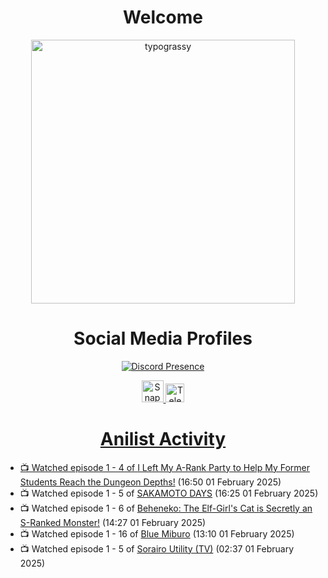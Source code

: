 <div align="center">

# Welcome
<a href="https://github.com/kawarimidoll/typograssy">
    <img alt="typograssy" src="https://typograssy.deno.dev/api?text=%E3%82%88%E3%81%86%E3%81%93%E3%81%9D%E3%81%BF%E3%81%AA%E3%81%95%E3%82%93%20-%20Sheby--&&l0=none&l1=82d9d0&l2=027353&l3=038c4c&l4=01402e&bg=none&frame=none&speed=100&comment=" width="421.99">
</a>

</div>

<div align="center">

# Social Media Profiles

[![Discord Presence](https://lanyard.cnrad.dev/api/612532963938271232)](https://discord.com/users/612532963938271232)


<a href="https://www.snapchat.com/add/a.sheby" title="Snapchat Profile">
    <img src="https://www.freepnglogos.com/uploads/snapchat-logo-png-0.png" width="35" alt="Snapchat Logo" />


<a href="https://t.me/ASheby" title="Telegram Profile">
    <img src="https://www.freepnglogos.com/uploads/telegram-logo-png-0.png" width="30" alt="Telegram Logo" />


</div>

<div align="center">

# Anilist Activity

</div>

<!-- ANILIST_ACTIVITY:start -->

-   📺 Watched episode 1 - 4 of [I Left My A-Rank Party to Help My Former Students Reach the Dungeon Depths!](https://anilist.co/anime/180812) (16:50 01 February 2025)
-   📺 Watched episode 1 - 5 of [SAKAMOTO DAYS](https://anilist.co/anime/177709) (16:25 01 February 2025)
-   📺 Watched episode 1 - 6 of [Beheneko: The Elf-Girl's Cat is Secretly an S-Ranked Monster!](https://anilist.co/anime/176158) (14:27 01 February 2025)
-   📺 Watched episode 1 - 16 of [Blue Miburo](https://anilist.co/anime/169258) (13:10 01 February 2025)
-   📺 Watched episode 1 - 5 of [Sorairo Utility (TV)](https://anilist.co/anime/174596) (02:37 01 February 2025)

<!-- ANILIST_ACTIVITY:end -->

